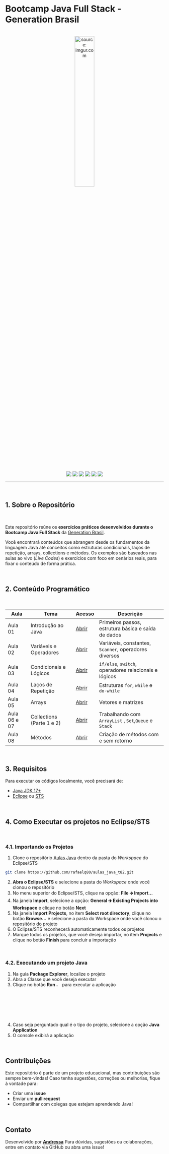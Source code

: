 # Bootcamp Java Full Stack - Generation Brasil

<br />

<div align="center">
	<img src="https://i.imgur.com/IaD4lwg.png" title="source: imgur.com" width="35%"/>
</div>
<br />


<div align="center">
  <img src="https://img.shields.io/github/languages/top/rafaelq80/aulas_java_t82?style=flat-square" />
  <img src="https://img.shields.io/github/repo-size/rafaelq80/aulas_java_t82?style=flat-square" />
  <img src="https://img.shields.io/github/languages/count/rafaelq80/aulas_java_t82?style=flat-square" />
  <img src="https://img.shields.io/github/last-commit/rafaelq80/aulas_java_t82?style=flat-square" />
  <img src="https://img.shields.io/github/issues/rafaelq80/aulas_java_t82?style=flat-square" />
  <img src="https://img.shields.io/github/issues-pr/rafaelq80/aulas_java_t82?style=flat-square" />
</div>

------

<br />

## 1. Sobre o Repositório

<br />

Este repositório reúne os **exercícios práticos desenvolvidos durante o Bootcamp Java Full Stack** da [Generation Brasil](https://brazil.generation.org/).

Você encontrará conteúdos que abrangem desde os fundamentos da linguagem Java até conceitos como estruturas condicionais, laços de repetição, arrays, collections e métodos. Os exemplos são baseados nas aulas ao vivo (*Live Codes*) e exercícios com foco em cenários reais, para fixar o conteúdo de forma prática.

<br />

## 2. Conteúdo Programático

<br />

| Aula         | Tema                      | Acesso                                                       | Descrição                                             |
| ------------ | ------------------------- | ------------------------------------------------------------ | ----------------------------------------------------- |
| Aula 01      | Introdução ao Java        | [Abrir](https://github.com/andressafunes/java/tree/main/HelloWorld) | Primeiros passos, estrutura básica e saída de dados   |
| Aula 02      | Variáveis e Operadores    | [Abrir](https://github.com/andressafunes/java/tree/main/Operadores) | Variáveis, constantes, `Scanner`, operadores diversos |
| Aula 03      | Condicionais e Lógicos    | [Abrir](https://github.com/andressafunes/java/tree/main/condicional) | `if/else`, `switch`, operadores relacionais e lógicos |
| Aula 04      | Laços de Repetição        | [Abrir](https://github.com/andressafunes/java/tree/main/repeticoes) | Estruturas `for`, `while` e `do-while`                |
| Aula 05      | Arrays                    | [Abrir](https://github.com/andressafunes/java/tree/main/vetores) | Vetores e matrizes                                    |
| Aula 06 e 07 | Collections (Parte 1 e 2) | [Abrir](https://github.com/r/andressafunes/java/tree/main/colecoes) | Trabalhando com `ArrayList` , `Set`,`Queue` e `Stack` |
| Aula 08      | Métodos                   | [Abrir](https://github.com/andressafunes/java/tree/main/metodos) | Criação de métodos com e sem retorno                  |

<br />

## 3. Requisitos

Para executar os códigos localmente, você precisará de:

- [Java JDK 17+](https://www.oracle.com/java/technologies/javase/jdk17-archive-downloads.html)
- [Eclipse](https://eclipseide.org/) ou [STS](https://spring.io/tools)

<br />

## 4. Como Executar os projetos no Eclipse/STS

<br />

### 4.1. Importando os Projetos

1. Clone o repositório [Aulas Java](https://github.com/rafaelq80/aulas_java_t82) dentro da pasta do *Workspace* do Eclipse/STS

```bash
git clone https://github.com/rafaelq80/aulas_java_t82.git
```

2. **Abra o Eclipse/STS** e selecione a pasta do *Workspace* onde você clonou o repositório
3. No menu superior do Eclipse/STS, clique na opção: **File 🡲 Import...**
4. Na janela **Import**, selecione a opção: **General 🡲 Existing Projects into Workspace** e clique no botão **Next**
5. Na janela **Import Projects**, no item **Select root directory**, clique no botão **Browse...** e selecione a pasta do Workspace onde você clonou o repositório do projeto
6. O Eclipse/STS reconhecerá automaticamente todos os projetos
7. Marque todos os projetos, que você deseja importar, no item **Projects** e clique no botão **Finish** para concluir a importação

<br />

### 4.2. Executando um projeto Java

1. Na guia **Package Explorer**, localize o projeto
2. Abra a Classe que você deseja executar
3. Clique no botão **Run** <img src="https://i.imgur.com/MtBQjUp.png" title="source: imgur.com" width="3%"/> para executar a aplicação
4. Caso seja perguntado qual é o tipo do projeto, selecione a opção **Java Application**
5. O console exibirá a aplicação

<br />

## Contribuições

Este repositório é parte de um projeto educacional, mas contribuições são sempre bem-vindas! Caso tenha sugestões, correções ou melhorias, fique à vontade para:

- Criar uma **issue**
- Enviar um **pull request**
- Compartilhar com colegas que estejam aprendendo Java!

<br />

##  Contato

Desenvolvido por [**Andressa**](https://github.com/andressafunes)
Para dúvidas, sugestões ou colaborações, entre em contato via GitHub ou abra uma issue!

